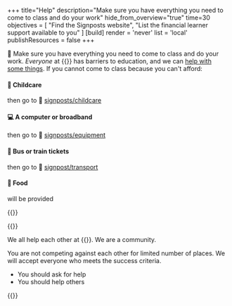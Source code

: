 +++
title="Help"
description="Make sure you have everything you need to come to class and do your work"
hide_from_overview="true"
time=30
objectives = [
  "Find the Signposts website",
  "List the financial learner support available to you"
]
[build]
  render = 'never'
  list = 'local'
  publishResources = false
+++

🧭 Make sure you have everything you need to come to class and do your work. _Everyone_ at {{<our-name>}} has barriers to education, and we can [help with some things](https://signposts.codeyourfuture.io/). If you cannot come to class because you can't afford:

#### 🧒 Childcare

then go to 🧭 [signposts/childcare](https://signposts.codeyourfuture.io/topics/childcare/)

#### 💻 A computer or broadband

then go to 🧭 [signposts/equipment](https://signposts.codeyourfuture.io/topics/equipment)

#### 🚌 Bus or train tickets

then go to 🧭 [signpost/transport](https://signposts.codeyourfuture.io/topics/transport)

#### 🥪 Food

will be provided

{{<multiple-choice
  question="Who will help you with your blockers?"
  answers="Nobody, I must do everything myself | Only volunteers can help me | We all help each other in the Piscine"
  feedback="No, we work in teams. | No, your team can help you too. | Yes, a good developer builds understanding by asking and answering good questions."
  correct="2" >}}

{{<note type="tip" title="Remember">}}

We all help each other at {{<our-name>}}. We are a community.

You are not competing against each other for limited number of places. We will accept everyone who meets the success criteria.

- You should ask for help
- You should help others

{{</note>}}
